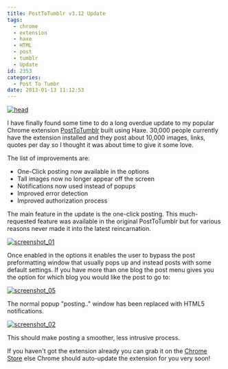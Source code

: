 ```yaml
---
title: PostToTumblr v3.12 Update
tags:
  - chrome
  - extension
  - haxe
  - HTML
  - post
  - tumblr
  - Update
id: 2353
categories:
  - Post To Tumbr
date: 2013-01-13 11:12:53
---
```


[![head](https://mikecann.co.uk/wp-content/uploads/2013/01/head1.png)](https://mikecann.co.uk/personal-project/posttotumblr-v3-12-update/attachment/head-5/)

I have finally found some time to do a long overdue update to my popular Chrome extension [PostToTumblr](https://chrome.google.com/webstore/detail/dbpicbbcpanckagpdjflgojlknomoiah) built using Haxe. 30,000 people currently have the extension installed and they post about 10,000 images, links, quotes per day so I thought it was about time to give it some love.

The list of improvements are:
+ One-Click posting now available in the options
+ Tall images now no longer appear off the screen
+ Notifications now used instead of popups
+ Improved error detection
+ Improved authorization process

The main feature in the update is the one-click posting. This much-requested feature was available in the original PostToTumblr but for various reasons never made it into the latest reincarnation.

[![screenshot_01](https://mikecann.co.uk/wp-content/uploads/2013/01/screenshot_011.png)](https://mikecann.co.uk/personal-project/posttotumblr-v3-12-update/attachment/screenshot_01-9/)

Once enabled in the options it enables the user to bypass the post preformatting window that  usually pops up and instead posts with some default settings. If you have more than one blog the post menu gives you the option for which blog you would like the post to go to:

[![screenshot_05](https://mikecann.co.uk/wp-content/uploads/2013/01/screenshot_051.png)](https://mikecann.co.uk/personal-project/posttotumblr-v3-12-update/attachment/screenshot_05-7/)

The normal popup "posting.." window has been replaced with HTML5 notifications.

[![screenshot_02](https://mikecann.co.uk/wp-content/uploads/2013/01/screenshot_02.png)](https://mikecann.co.uk/personal-project/posttotumblr-v3-12-update/attachment/screenshot_02-12/)

This should make posting a smoother, less intrusive process.

If you haven't got the extension already you can grab it on the [Chrome Store](https://chrome.google.com/webstore/detail/dbpicbbcpanckagpdjflgojlknomoiah) else Chrome should auto-update the extension for you very soon!